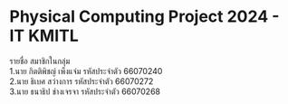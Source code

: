 # Physical Computing Project 2024 - IT KMITL
รายชื่อ สมาชิกในกลุ่ม \
1.นาย กิตติพิชญ์ เพ็งแจ่ม รหัสประจําตัว 66070240 \
2.นาย ธิเบศ สว่างการ รหัสประจําตัว 66070272 \
3.นาย ธนาธิป ช่างเจรจา รหัสประจําตัว 66070268
